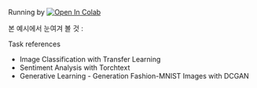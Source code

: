 Running by [![Open In Colab](https://colab.research.google.com/assets/colab-badge.svg)](https://colab.research.google.com/github/DoranLyong/Awesome-Tensor-Architecture/blob/main/pytorch_reference/simple_reference/03_Development_with_PyTorch/03_dev_pipeline.ipynb)



본 예시에서 눈여겨 볼 것 :

Task references 

* Image Classification with Transfer Learning 
* Sentiment Analysis with Torchtext 
* Generative Learning - Generation Fashion-MNIST Images with DCGAN 

